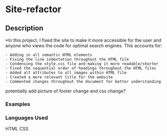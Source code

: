 # Site-refactor

## Description
*In this project, I fixed the site to make it more accessible for the user and anyone who views the code for optimal search engines. This accounts for:

    - Adding in all semantic HTML elements
    - Fixing the line indentation throughout the HTML file
    - Condensing the style.css file and making it more readable/shorter
    - Fixed the sequential order of headings throughout the HTML files
    - Added alt attributes to all images within HTML file
    - Created a more relevant title for the website
    - Commented changes throughout the document for better understanding

potentially add picture of footer change and css change?

### Examples



### Languages Used
HTML
CSS
